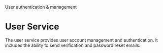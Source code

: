 User authentication & management

# User Service

The user service provides user account management and authentication. It includes the ability to 
send verification and password reset emails. 

